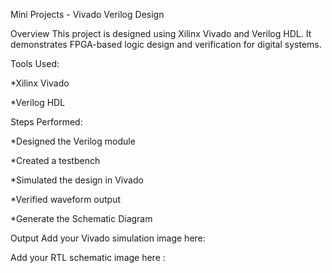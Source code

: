 Mini Projects - Vivado Verilog Design

Overview This project is designed using Xilinx Vivado and Verilog HDL. It demonstrates FPGA-based logic design and verification for digital systems.

Tools Used:

*Xilinx Vivado

*Verilog HDL

Steps Performed:

*Designed the Verilog module

*Created a testbench

*Simulated the design in Vivado

*Verified waveform output

*Generate the Schematic Diagram

Output Add your Vivado simulation image here:

Add your RTL schematic image here :
